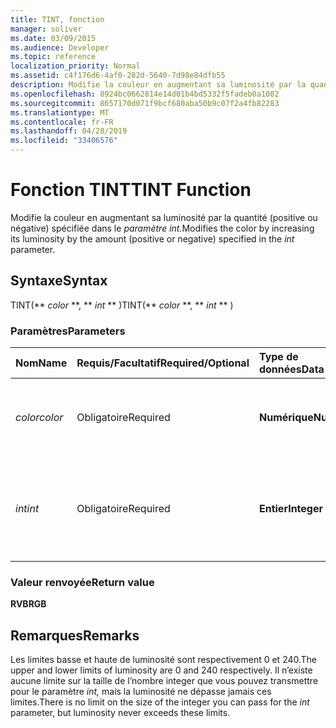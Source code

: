 ```yaml
---
title: TINT, fonction
manager: soliver
ms.date: 03/09/2015
ms.audience: Developer
ms.topic: reference
localization_priority: Normal
ms.assetid: c4f176d6-4af0-282d-5640-7d98e84dfb55
description: Modifie la couleur en augmentant sa luminosité par la quantité (positive ou négative) spécifiée dans le paramètre int.
ms.openlocfilehash: 8924bc0662814e14d01b4bd5332f5fadeb0a1082
ms.sourcegitcommit: 8657170d071f9bcf680aba50b9c07f2a4fb82283
ms.translationtype: MT
ms.contentlocale: fr-FR
ms.lasthandoff: 04/28/2019
ms.locfileid: "33406576"
---
```

# <a name="tint-function"></a><span data-ttu-id="aa92c-103">Fonction TINT</span><span class="sxs-lookup"><span data-stu-id="aa92c-103">TINT Function</span></span>

<span data-ttu-id="aa92c-104">Modifie la couleur en augmentant sa luminosité par la quantité (positive ou négative) spécifiée dans le _paramètre int._</span><span class="sxs-lookup"><span data-stu-id="aa92c-104">Modifies the color by increasing its luminosity by the amount (positive or negative) specified in the  _int_ parameter.</span></span> 
  
## <a name="syntax"></a><span data-ttu-id="aa92c-105">Syntaxe</span><span class="sxs-lookup"><span data-stu-id="aa92c-105">Syntax</span></span>

<span data-ttu-id="aa92c-106">TINT(\*\* *color* \*\*, \*\* *int* \*\* )</span><span class="sxs-lookup"><span data-stu-id="aa92c-106">TINT(\*\* *color* \*\*, \*\* *int* \*\* )</span></span> 
  
### <a name="parameters"></a><span data-ttu-id="aa92c-107">Paramètres</span><span class="sxs-lookup"><span data-stu-id="aa92c-107">Parameters</span></span>

|<span data-ttu-id="aa92c-108">**Nom**</span><span class="sxs-lookup"><span data-stu-id="aa92c-108">**Name**</span></span>|<span data-ttu-id="aa92c-109">**Requis/Facultatif**</span><span class="sxs-lookup"><span data-stu-id="aa92c-109">**Required/Optional**</span></span>|<span data-ttu-id="aa92c-110">**Type de données**</span><span class="sxs-lookup"><span data-stu-id="aa92c-110">**Data Type**</span></span>|<span data-ttu-id="aa92c-111">**Description**</span><span class="sxs-lookup"><span data-stu-id="aa92c-111">**Description**</span></span>|
|:-----|:-----|:-----|:-----|
| <span data-ttu-id="aa92c-112">_color_</span><span class="sxs-lookup"><span data-stu-id="aa92c-112">_color_</span></span> <br/> |<span data-ttu-id="aa92c-113">Obligatoire</span><span class="sxs-lookup"><span data-stu-id="aa92c-113">Required</span></span>  <br/> |<span data-ttu-id="aa92c-114">**Numérique**</span><span class="sxs-lookup"><span data-stu-id="aa92c-114">**Numeric**</span></span> <br/> |<span data-ttu-id="aa92c-115">Index de couleurs Microsoft Visio ou valeur RVB de la couleur.</span><span class="sxs-lookup"><span data-stu-id="aa92c-115">The Microsoft Visio color index or RGB value of the color.</span></span>  <br/> |
| <span data-ttu-id="aa92c-116">_int_</span><span class="sxs-lookup"><span data-stu-id="aa92c-116">_int_</span></span> <br/> |<span data-ttu-id="aa92c-117">Obligatoire</span><span class="sxs-lookup"><span data-stu-id="aa92c-117">Required</span></span>  <br/> |<span data-ttu-id="aa92c-118">**Entier**</span><span class="sxs-lookup"><span data-stu-id="aa92c-118">**Integer**</span></span> <br/> |<span data-ttu-id="aa92c-119">Valeur d’augmentation de la luminosité de la couleur.</span><span class="sxs-lookup"><span data-stu-id="aa92c-119">The amount by which to increase the luminosity of the color.</span></span> <span data-ttu-id="aa92c-120">Elle peut être positive ou négative.</span><span class="sxs-lookup"><span data-stu-id="aa92c-120">Can be positive or negative.</span></span>  <br/> |
   
### <a name="return-value"></a><span data-ttu-id="aa92c-121">Valeur renvoyée</span><span class="sxs-lookup"><span data-stu-id="aa92c-121">Return value</span></span>

 <span data-ttu-id="aa92c-122">**RVB**</span><span class="sxs-lookup"><span data-stu-id="aa92c-122">**RGB**</span></span>
  
## <a name="remarks"></a><span data-ttu-id="aa92c-123">Remarques</span><span class="sxs-lookup"><span data-stu-id="aa92c-123">Remarks</span></span>

<span data-ttu-id="aa92c-124">Les limites basse et haute de luminosité sont respectivement 0 et 240.</span><span class="sxs-lookup"><span data-stu-id="aa92c-124">The upper and lower limits of luminosity are 0 and 240 respectively.</span></span> <span data-ttu-id="aa92c-125">Il n’existe aucune limite sur la taille de l’nombre integer que vous pouvez transmettre pour le paramètre  _int,_ mais la luminosité ne dépasse jamais ces limites.</span><span class="sxs-lookup"><span data-stu-id="aa92c-125">There is no limit on the size of the integer you can pass for the  _int_ parameter, but luminosity never exceeds these limits.</span></span> 
  

